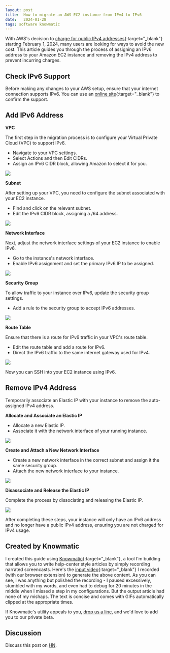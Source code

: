```yaml
---
layout: post
title:  How to migrate an AWS EC2 instance from IPv4 to IPv6
date:   2024-01-28
tags: software knowmatic
---
```


With AWS's decision to [charge for public IPv4 addresses](https://aws.amazon.com/blogs/aws/new-aws-public-ipv4-address-charge-public-ip-insights/){:target="_blank"} starting February 1, 2024, many users are looking for ways to avoid the new cost. This article guides you through the process of assigning an IPv6 address to your Amazon EC2 instance and removing the IPv4 address to prevent incurring charges.

## Check IPv6 Support

Before making any changes to your AWS setup, ensure that your internet connection supports IPv6. You can use an [online site](https://test-ipv6.com/){:target="_blank"} to confirm the support.

## Add IPv6 Address

**VPC**

The first step in the migration process is to configure your Virtual Private Cloud (VPC) to support IPv6.

- Navigate to your VPC settings.
- Select Actions and then Edit CIDRs.
- Assign an IPv6 CIDR block, allowing Amazon to select it for you.

![](/assets/images/2024-01-28-ec2-from-ipv4-to-ipv6/1-k8haynfcpdc2yruh97ucq3zv.gif)

**Subnet**

After setting up your VPC, you need to configure the subnet associated with your EC2 instance.

- Find and click on the relevant subnet.
- Edit the IPv6 CIDR block, assigning a /64 address.

![](/assets/images/2024-01-28-ec2-from-ipv4-to-ipv6/2-y8m2mexsh6qx2y9dh80gcb8g.gif)

**Network Interface**

Next, adjust the network interface settings of your EC2 instance to enable IPv6.

- Go to the instance's network interface.
- Enable IPv6 assignment and set the primary IPv6 IP to be assigned.

![](/assets/images/2024-01-28-ec2-from-ipv4-to-ipv6/3-g61jhz2ycyep8skh1yw28t2i.gif)

**Security Group**

To allow traffic to your instance over IPv6, update the security group settings.

- Add a rule to the security group to accept IPv6 addresses.

![](/assets/images/2024-01-28-ec2-from-ipv4-to-ipv6/4-uoy2b6toqux628l81ow4uru1.gif)

**Route Table**

Ensure that there is a route for IPv6 traffic in your VPC's route table.

- Edit the route table and add a route for IPv6.
- Direct the IPv6 traffic to the same internet gateway used for IPv4.

![](/assets/images/2024-01-28-ec2-from-ipv4-to-ipv6/5-l6cjwjcerd5idgm1yoih2xy0.gif)

Now you can SSH into your EC2 instance using IPv6.

## Remove IPv4 Address

Temporarily associate an Elastic IP with your instance to remove the auto-assigned IPv4 address.

**Allocate and Associate an Elastic IP**

- Allocate a new Elastic IP.
- Associate it with the network interface of your running instance.

![](/assets/images/2024-01-28-ec2-from-ipv4-to-ipv6/6-cqe2sf9r3xcb17616q0bdcb0.gif)

**Create and Attach a New Network Interface**

- Create a new network interface in the correct subnet and assign it the same security group.
- Attach the new network interface to your instance.

![](/assets/images/2024-01-28-ec2-from-ipv4-to-ipv6/7-shdd6r6yadxa5pypeivy2w9r.gif)

**Disassociate and Release the Elastic IP**

Complete the process by dissociating and releasing the Elastic IP.

![](/assets/images/2024-01-28-ec2-from-ipv4-to-ipv6/8-jt4fgye9y1fxzzh8ip9mj8g7.gif)

After completing these steps, your instance will only have an IPv6 address and no longer have a public IPv4 address, ensuring you are not charged for IPv4 usage.

## Created by Knowmatic

I created this guide using [Knowmatic](https://www.knowmatic.app/how-to/){:target="_blank"}, a tool I'm building that allows you to write help-center style articles by simply recording narrated screencasts. Here's the [input video](https://youtu.be/-wjUMIQVklE){:target="_blank"} I recorded (with our browser extension) to generate the above content. As you can see, I was anything but polished the recording - I paused excessively, stumbled with my words, and even had to debug for 20 minutes in the middle when I missed a step in my configurations. But the output article had none of my mishaps. The text is concise and comes with GIFs automatically clipped at the appropriate times.

If Knowmatic's utility appeals to you, [drop us a line](mailto:hello@knowmatic.app), and we'd love to add you to our private beta.

## Discussion

Discuss this post on [HN](https://news.ycombinator.com/item?id=39169208).
